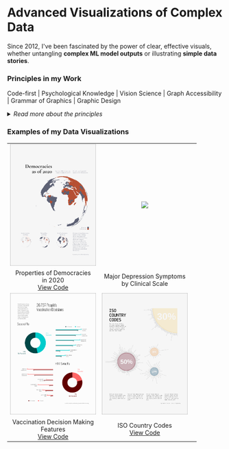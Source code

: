 # Advanced Visualizations of Complex Data

Since 2012, I've been fascinated by the power of clear, effective visuals, whether untangling **complex ML model outputs** or illustrating **simple data stories**.

### Principles in my Work

Code-first | Psychological Knowledge | Vision Science | Graph Accessibility | Grammar of Graphics | Graphic Design
<be><be>
<details>

*<summary>Read more about the principles</summary>*

You'll find my visualizations are **code-first**, which means they're agile and ready to update as the data evolves. I bring my **cognitive** science domain **knowledge** to this - understanding what makes a graph work for people based on evidence on how we read visuals (like research by [Garcia-Retamero et al, 2017](https://oxfordre.com/communication/display/10.1093/acrefore/9780190228613.001.0001/acrefore-9780190228613-e-302)) and making sure they're accessible (color-blind friendly, [Birch, 2012](https://pubmed.ncbi.nlm.nih.gov/22472762/)).

My approach leans on strong quantitative data **design fundamentals**: the grammar of graphics ([Wilkinson, 2005](https://link.springer.com/book/10.1007/0-387-28695-0)) and is informed by elegant graphic-design principles, like informative grid layouts.

Why all this effort? Because I believe that well-crafted visuals are a (the?) key to understanding complexity.

</details>

### Examples of my Data Visualizations


|       |       |       |
| :---: | :---: | :---: |
| <img src="visualizations/democracies-as-of-2020.png" width="200"> | <img src="https://janajarecki.com/wp-content/uploads/2022/08/521.png" width="200">  |  |
| Properties of Democracies<br>in 2020 <br> [View Code](code/democracies-as-of-2020.R) | Major Depression Symptoms<br>by Clinical Scale | |
| <img src="visualizations/peoples-vaccination-decisions.png" width="200"> | <img src="visualizations/iso-country-codes.png" width="200"> | |
| Vaccination Decision Making<br>Features <br> [View Code](code/peoples-vaccination-decisions.R) | ISO Country Codes <br> [View Code](code/iso-country-codes.R) | |
